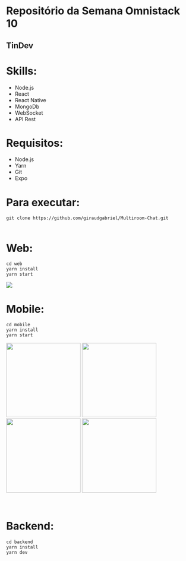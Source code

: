 # Repositório da Semana Omnistack 10

## TinDev

# Skills:
- Node.js
- React 
- React Native
- MongoDb
- WebSocket
- API Rest

# Requisitos:
- Node.js
- Yarn
- Git
- Expo

# Para executar:
`git clone https://github.com/giraudgabriel/Multiroom-Chat.git`
<br>
<br>
# Web:
```
cd web
yarn install
yarn start
```


<img src="images/web.png">
<br>

# Mobile:
```
cd mobile
yarn install
yarn start
```
<p>
<img src="images/mobile1.jpeg" width="200">
<img src="images/mobile2.jpeg" width="200">
<img src="images/mobile3.jpeg" width="200">
<img src="images/mobile4.jpeg" width="200">
</p>

<br>

# Backend:
```
cd backend
yarn install
yarn dev
```
